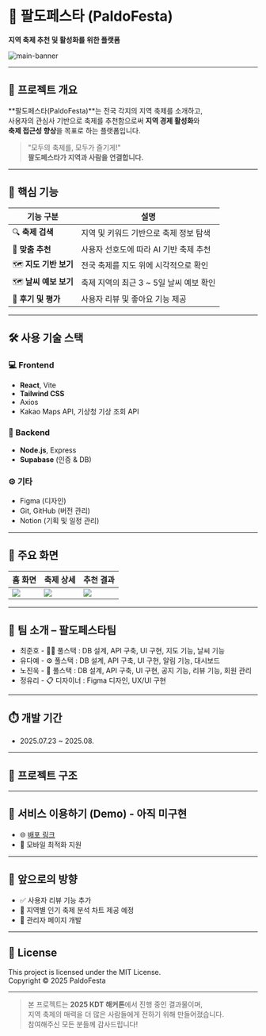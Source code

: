 # 🎉 팔도페스타 (PaldoFesta)  
**지역 축제 추천 및 활성화를 위한 플랫폼**

![main-banner](https://hrkrtvicgxfvjcdpndgi.supabase.co/storage/v1/object/public/personal-public//Group%2026.png)

---

## 📌 프로젝트 개요
**팔도페스타(PaldoFesta)**는 전국 각지의 지역 축제를 소개하고,  
사용자의 관심사 기반으로 축제를 추천함으로써 **지역 경제 활성화**와  
**축제 접근성 향상**을 목표로 하는 플랫폼입니다.

> "모두의 축제를, 모두가 즐기게!"  
> **팔도페스타가 지역과 사람을 연결합니다.**

---

## 🚀 핵심 기능

| 기능 구분      | 설명 |
| -------------- | ---- |
| 🔍 **축제 검색**     | 지역 및 키워드 기반으로 축제 정보 탐색 |
| 🎯 **맞춤 추천**     | 사용자 선호도에 따라 AI 기반 축제 추천 |
| 🗺️ **지도 기반 보기** | 전국 축제를 지도 위에 시각적으로 확인 |
| 🗺️ **날씨 예보 보기** | 축제 지역의 최근 3 ~ 5일 날씨 예보 확인 |
| 💬 **후기 및 평가**  | 사용자 리뷰 및 좋아요 기능 제공 |

---

## 🛠️ 사용 기술 스택

### 💻 Frontend
- **React**, Vite
- **Tailwind CSS**
- Axios
- Kakao Maps API, 기상청 기상 조회 API 

### 🧠 Backend
- **Node.js**, Express
- **Supabase** (인증 & DB)

### ⚙️ 기타
- Figma (디자인)
- Git, GitHub (버전 관리)
- Notion (기획 및 일정 관리)

---

## 📸 주요 화면

| 홈 화면 | 축제 상세 | 추천 결과 |
|--------|-----------|------------|
| ![](https://your-image-link-here.com/home.png) | ![](https://your-image-link-here.com/detail.png) | ![](https://your-image-link-here.com/recommend.png) |

---

## 👥 팀 소개 – 팔도페스타팀
- 최준호 - 👨‍💻 풀스택 : DB 설계, API 구축, UI 구현, 지도 기능, 날씨 기능
- 유다예 - ⚙ 풀스택 : DB 설계, API 구축, UI 구현, 알림 기능, 대시보드
- 노진욱 - 🎨 풀스택 : DB 설계, API 구축, UI 구현, 공지 기능, 리뷰 기능, 회원 관리
- 정유리 - 📋 디자이너 : Figma 디자인, UX/UI 구현

---

## ⏱️ 개발 기간

- 2025.07.23 ~ 2025.08.

---

## 📂 프로젝트 구조
---

## 🔗 서비스 이용하기 (Demo) - 아직 미구현

- 🌐 [배포 링크](https://paldo-festa.vercel.app)
- 📱 모바일 최적화 지원

---

## 🙌 앞으로의 방향

- ✅ 사용자 리뷰 기능 추가
- 🔄 지역별 인기 축제 분석 차트 제공 예정
- 🔄 관리자 페이지 개발

---

## 📝 License

This project is licensed under the MIT License.  
Copyright © 2025 PaldoFesta

---

> 본 프로젝트는 **2025 KDT 해커톤**에서 진행 중인 결과물이며,  
> 지역 축제의 매력을 더 많은 사람들에게 전하기 위해 만들어졌습니다.  
> 참여해주신 모든 분들께 감사드립니다!
